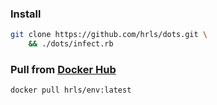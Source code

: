 ### Install
```sh
git clone https://github.com/hrls/dots.git \
    && ./dots/infect.rb
```

### Pull from [Docker Hub](https://hub.docker.com/repository/docker/hrls/env)
```sh
docker pull hrls/env:latest
```

